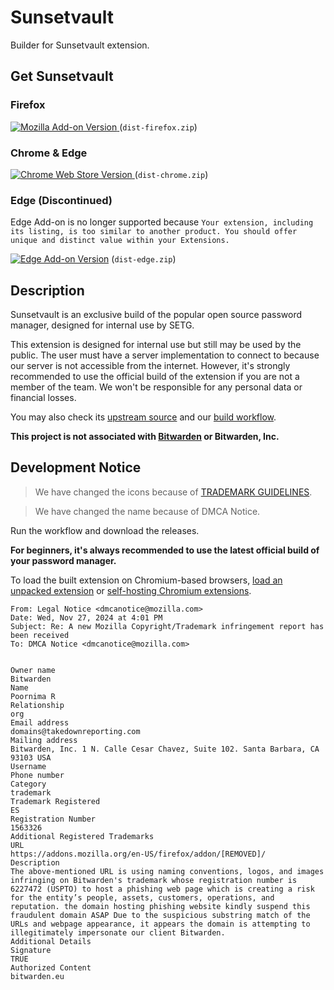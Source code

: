 # Sunsetvault

Builder for Sunsetvault extension.

## Get Sunsetvault

### Firefox

[![Mozilla Add-on Version](https://img.shields.io/amo/v/sunsetvault?logo=firefox)
](https://addons.mozilla.org/en-US/firefox/addon/sunsetvault/) (`dist-firefox.zip`)

### Chrome & Edge

[![Chrome Web Store Version](https://img.shields.io/chrome-web-store/v/leedpmmbobncoipdjocgcbkmogekjkga?logo=googlechrome)
](https://chromewebstore.google.com/detail/leedpmmbobncoipdjocgcbkmogekjkga) (`dist-chrome.zip`)

### Edge (Discontinued)

Edge Add-on is no longer supported because `Your extension, including its listing, is too similar to another product. You should offer unique and distinct value within your Extensions.`

[![Edge Add-on Version](https://img.shields.io/badge/dynamic/json?label=edge%20add-on&prefix=v&query=%24.version&url=https%3A%2F%2Fmicrosoftedge.microsoft.com%2Faddons%2Fgetproductdetailsbycrxid%2Fnbnflbnmlablihnpobeakamhjckamaaj&logo=microsoftedge&logoColor=%230078D7)](https://microsoftedge.microsoft.com/addons/detail/nbnflbnmlablihnpobeakamhjckamaaj) (`dist-edge.zip`)

## Description

Sunsetvault is an exclusive build of the popular open source password manager, designed for internal use by SETG.

This extension is designed for internal use but still may be used by the public. The user must have a server implementation to connect to because our server is not accessible from the internet. However, it's strongly recommended to use the official build of the extension if you are not a member of the team. We won't be responsible for any personal data or financial losses.

You may also check its [upstream source](https://github.com/bitwarden/clients) and our [build workflow](https://github.com/SunsetMkt/Sunsetvault).

**This project is not associated with [Bitwarden](https://bitwarden.com/) or Bitwarden, Inc.**

## Development Notice

> We have changed the icons because of [TRADEMARK GUIDELINES](https://github.com/bitwarden/server/blob/main/TRADEMARK_GUIDELINES.md).

> We have changed the name because of DMCA Notice.

Run the workflow and download the releases.

**For beginners, it's always recommended to use the latest official build of your password manager.**

To load the built extension on Chromium-based browsers, [load an unpacked extension](https://developer.chrome.com/docs/extensions/get-started/tutorial/hello-world#load-unpacked) or [self-hosting Chromium extensions](https://www.meziantou.net/self-hosting-chromium-extensions.htm).

```plaintext
From: Legal Notice <dmcanotice@mozilla.com>
Date: Wed, Nov 27, 2024 at 4:01 PM
Subject: Re: A new Mozilla Copyright/Trademark infringement report has been received
To: DMCA Notice <dmcanotice@mozilla.com>


Owner name
Bitwarden
Name
Poornima R
Relationship
org
Email address
domains@takedownreporting.com
Mailing address
Bitwarden, Inc. 1 N. Calle Cesar Chavez, Suite 102. Santa Barbara, CA 93103 USA
Username
Phone number
Category
trademark
Trademark Registered
ES
Registration Number
1563326
Additional Registered Trademarks
URL
https://addons.mozilla.org/en-US/firefox/addon/[REMOVED]/
Description
The above-mentioned URL is using naming conventions, logos, and images infringing on Bitwarden's trademark whose registration number is 6227472 (USPTO) to host a phishing web page which is creating a risk for the entity’s people, assets, customers, operations, and reputation. the domain hosting phishing website kindly suspend this fraudulent domain ASAP Due to the suspicious substring match of the URLs and webpage appearance, it appears the domain is attempting to illegitimately impersonate our client Bitwarden.
Additional Details
Signature
TRUE
Authorized Content
bitwarden.eu
```
